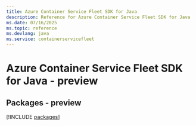 ```yaml
---
title: Azure Container Service Fleet SDK for Java
description: Reference for Azure Container Service Fleet SDK for Java
ms.date: 07/16/2025
ms.topic: reference
ms.devlang: java
ms.service: containerservicefleet
---
```

# Azure Container Service Fleet SDK for Java - preview
## Packages - preview
[!INCLUDE [packages](container-service-fleet-index.md)]